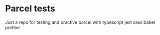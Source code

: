 # Parcel tests

Just a repo for testing and practive parcel with typescript jest sass babel prettier

